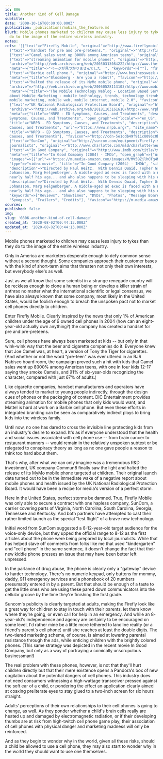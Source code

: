 ```yaml
---
id: 806
title: Another Kind of Cell Damage
subtitle: 
date: '2008-10-16T00:00:00.000Z'
publication: _publications/nokias_the_feature.md
blurb: Mobile phones marketed to children may cause less injury to tykes than they
  do to the image of the entire wireless industry.
notes: 
refs: '[{"text"=>"Firefly Mobile", "original"=>"http://www.fireflymobile.com/", "meta"=>{"favicon"=>"data:image/x-icon;,"}},
  {"text"=>"handset for pre and pre-preteens.", "original"=>"http://fireflymobile.com/product/"},
  {"text"=>"Camel sales went up 8000% among American teens", "original"=>"http://interact.uoregon.edu/MediaLit/mlr/readings/articles/JoeCamel.html"},
  {"text"=>"streaming animation for mobile phones", "original"=>"http://www.thefeature.com/article?articleid=101419",
  "archive"=>"http://web.archive.org/web/20050313084222/http://www.thefeature.com:80/article?articleid=101419",
  "meta"=>{"title"=>"ページが見つかりませんでした  ", "keywords"=>[""], "favicon"=>"http://www.thefeature.com/favicon.ico"}},
  {"text"=>"Barbie cell phone.", "original"=>"http://www.businessweek.com/technology/content/feb2005/tc20050218_4609_tc024.htm",
  "meta"=>{"title"=>"Bloomberg - Are you a robot?", "favicon"=>"http://www.businessweek.com/favicon.ico"}},
  {"text"=>"halted the release of its MyMo mobile phone", "original"=>"http://www.mobile-weblog.com/archives/mymo_recalled.html",
  "archive"=>"http://web.archive.org/web/20060528113103/http://www.mobile-weblog.com:80/archives/mymo_recalled.html",
  "meta"=>{"title"=>"The Mobile Technology Weblog - Location Based Services and all
  about Mobile Marketing - mobile technology, trends, technology trends, wireless,
  mobile marketing, mobile web, mobile internet, mobile 2.0", "favicon"=>"http://www.mobile-weblog.com/favicon.ico"}},
  {"text"=>"UK National Radiological Protection Board", "original"=>"http://www.nrpb.org/press/information_sheets/mobile_telephony/index.htm",
  "archive"=>"http://web.archive.org/web/20181103161610/http://www.nrpb.org:80/press/information_sheets/mobile_telephony/index.htm",
  "meta"=>{"title"=>"NRPB - ED Symptoms, Causes, and Treatments", "description"=>"ED
  Symptoms, Causes, and Treatments", "open_graph"=>{"locale"=>"en_US", "type"=>"website",
  "title"=>"NRPB - ED Symptoms, Causes, and Treatments", "description"=>"ED Symptoms,
  Causes, and Treatments", "url"=>"https://www.nrpb.org/", "site_name"=>"NRPB"}, "twitter_card"=>{"card"=>"summary_large_image",
  "title"=>"NRPB - ED Symptoms, Causes, and Treatments", "description"=>"ED Symptoms,
  Causes, and Treatments"}, "favicon"=>"http://cdn-5e1cdb49f911c8096c0b1fdb.closte.com/wp-content/themes/magazine-pro/images/favicon.ico"}},
  {"text"=>"SunCom", "original"=>"http://suncom.com/equipment/Firefly.shtml"}, {"text"=>"local
  journalists", "original"=>"http://www.charlotte.com/mld/charlotte/news/columnists/citizen_watchdog/10839215.htm?template=contentModules/printstory.jsp"},
  {"text"=>"In Good Company", "original"=>"http://www.imdb.com/title/tt0385267/",
  "meta"=>{"title"=>"In Good Company (2004) - IMDb", "open_graph"=>{"url"=>"http://www.imdb.com/title/tt0385267/",
  "images"=>[{"url"=>"https://m.media-amazon.com/images/M/MV5BZjlhOTg4MzQtYWFjOS00MTc0LWIxMjYtN2E1MjA5OWU2ODk0XkEyXkFqcGdeQXVyMTQxNzMzNDI@._V1_UY1200_CR91,0,630,1200_AL_.jpg"}],
  "type"=>"video.movie", "title"=>"In Good Company (2004) - IMDb", "site_name"=>"IMDb",
  "description"=>"Directed by Paul Weitz.  With Dennis Quaid, Topher Grace, Scarlett
  Johansson, Marg Helgenberger. A middle-aged ad exec is faced with a new boss who''s
  nearly half his age... and who also happens to be sleeping with his daughter."},
  "description"=>"Directed by Paul Weitz.  With Dennis Quaid, Topher Grace, Scarlett
  Johansson, Marg Helgenberger. A middle-aged ad exec is faced with a new boss who''s
  nearly half his age... and who also happens to be sleeping with his daughter.",
  "keywords"=>["Reviews", "Showtimes", "DVDs", "Photos", "Message Boards", "User Ratings",
  "Synopsis", "Trailers", "Credits"], "favicon"=>"https://m.media-amazon.com/images/G/01/imdb/images-ANDW73HA/android-mobile-196x196._CB479962153_.png"}}]'
sources: 
published: false
img: 
slug: '0806-another-kind-of-cell-damage'
created_at: '2020-08-02T00:44:13.000Z'
updated_at: '2020-08-02T00:44:13.000Z'
---
```

Mobile phones marketed to children may cause less injury to tykes than they do to the image of the entire wireless industry.

  
Only in America are marketers desperate enough to defy common sense without a second thought. Some companies approach their customer bases with the kind of short-term aims that threaten not only their own interests, but everybody else's as well.

Just as we all know that some scientist in a strange renegade country will be reckless enough to clone a human being or develop a killer strain of anthrax no matter what the international scientific or legal consensus, we have also always known that some company, most likely in the United States, would be foolish enough to breach the unspoken pact not to market cell phones directly to children.

Enter Firefly Mobile. Clearly inspired by the news that only 1% of American children under the age of 9 owned cell phones in 2004 (how can an eight-year-old actually own anything?) the company has created a handset for pre and pre-preteens.

Sure, cell phones have always been marketed at kids -- but only in that wink-wink way that the beer and cigarette companies do it. Everyone knew that Joe Camel was, at heart, a version of Tony the Tiger for cigarettes. (And whether or not the word "pre-teen" was ever uttered in an RJR Nabisco board room, the campaign proved such a hit with kids that Camel sales went up 8000% among American teens, with one in four kids 12-17 saying they smoke Camels, and 91% of six-year-olds recognizing the character, compared with just 67% of adults.)

Like cigarette companies, handset manufacturers and operators have always tended to market to young people indirectly, through the design cues of phones or the packaging of content. DIC Entertainment provides streaming animation for mobile phones that only kids would want, and Mattel is hard at work on a Barbie cell phone. But even these efforts in integrated branding can be seen as comparatively indirect ploys to bring kids into the wireless family.

Until now, no one has dared to cross the invisible line protecting kids from an industry's desire to expand. It's as if everyone understood that the health and social issues associated with cell phone use -- from brain cancer to restaurant manners -- would remain in the relatively unspoken subtext or be relegated to conspiracy theory as long as no one gave people a reason to think too hard about them.

That's why, after what we can only imagine was a tremendous R&D investment, UK company Commun8 finally saw the light and halted the release of its MyMo mobile phone targeted at children. Their original launch date turned out to be in the immediate wake of a negative report about mobile phones and health issued by the UK National Radiological Protection Board. It would have been a recipe for media's version of a perfect storm.

Here in the United States, perfect storms be damned. True, Firefly Mobile was only able to secure a contract with one hapless company, SunCom, a carrier covering parts of Virginia, North Carolina, South Carolina, Georgia, Tennessee and Kentucky. And both partners have attempted to cast their rather limited launch as the special "test flight" of a brave new technology.

Initial word from SunCom suggested a 6-12-year-old target audience for the voice-only device, but they upped the official range to 8-12 as the first articles about the phone were being prepared by local journalists. While that has helped stave off comments from folks like me that used "kindergarten" and "cell phone" in the same sentence, it doesn't change the fact that their new kiddie phone presses an issue that may have been better left unpressed.

In the parlance of drug abuse, the phone is clearly only a "gateway" device to harder technology. There's no numeric keypad, only buttons for mommy, daddy, 911 emergency services and a phonebook of 20 numbers presumably entered in by a parent. But that should be enough of a taste to get the little ones who are using these pared down communicators into the cellular groove by the time they're finishing the first grade.

Suncom's publicity is clearly targeted at adults, making the Firefly look like a great way for children to stay in touch with their parents, let them know where they're going, or even call for help in an emergency. And while an 8-year-old's independence and agency are certainly to be encouraged on some level, I'd rather mine be a little more tethered to landline reality (or a friend's parent's cell phone) until she reaches at least the double digits. The two-tiered marketing scheme, of course, is aimed at lowering parental resistance through the ads, while enticing children with the brightly colored phones. (This same strategy was depicted in the recent movie In Good Company, but only as a way of portraying a comically unscrupulous businessman!)

The real problem with these phones, however, is not that they'll hurt children directly but that their mere existence opens a Pandora's box of new cogitation about the potential dangers of cell phones. This industry does not need consumers witnessing a high-wattage transceiver pressed against the soft ear of a child, or pondering the effect an application clearly aimed at coaxing preliterate eyes to stay glued to a two-inch screen for six hours straight.

Adults' perceptions of their own relationships to their cell phones is going to change, as well. As they ponder whether a child's brain cells really are heated up and damaged by electromagnetic radiation, or if their developing thumbs are at risk from high-twitch cell phone game play, their association of cell phones with physical danger and marketing madness will only be reinforced.

And as they begin to wonder why in the world, given all these risks, should a child be allowed to use a cell phone, they may also start to wonder why in the world they should want to use one themselves.
